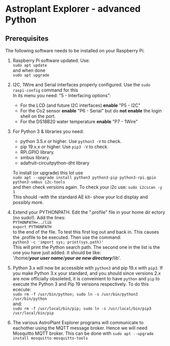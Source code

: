 Astroplant Explorer - advanced Python
=====================================
Prerequisites
-------------

The following software needs to be installed on your Raspberry Pi:

1. Raspberry Pi software updated. Use:<br/>`sudo apt update`<br/>and when done<br/>`sudo apt upgrade`
1. I2C, 1Wire and Serial interfaces properly configured. Use the `sudo raspi-config` command for this<br/>In its menu you need: "5 - Interfacing options":
   * For the LCD (and future I2C interfaces) **enable** "P5 - I2C"
   * For the Co2 sensor **enable** "P6 - Serial" but do **not enable** the login shell on the port.
   * For the DS18B20 water temperature **enable** "P7 - 1Wire"

1. For Python 3 & libraries you need:
   * python 3.5.x or higher. Use `python3 -V` to check.
   * pip 19.x.x or higher. Use `pip3 -V` to check.
   * RPi.GPIO library.
   * smbus library.
   * adafruit-circuitpython-dht library

   To install (or upgrade) this lot use <br/>`sudo apt --upgrade install python3 python3-pip python3-rpi.gpio python3-smbus i2c-tools`<br/>and then check versions again.
   To check your i2c use: `sudo i2cscan -y 1`<br/>This should -with the standard AE kit- show your lcd display and possibly more.

1. Extend your PYTHONPATH. Edit the ".profile" file in your home dir
ectory (no sudo!). Add the lines:<br/>
    `PYTHONPATH=../lib`
    <br/>
    `export PYTHONPATH`
  <br/>to the end of the file. To test this first log out and back in. This causes the .profile to be executed. Then use the command:<br/>
  `python3 -c 'import sys; print(sys.path)'`<br/>
This will print the Python search path. The second one in the list is the one you have just added. It should be like:<br/>'/home/**_your user name_**/**_your ae new directory_**/lib'.

1. Python 3.x will now be accessible with `python3` and pip 19.x with `pip3`.  If you make Python 3.x your standard, and you should since versions 2.x are now officially obsoleted, it is conveinient to have `python` and `pip` to execute the Python 3 and Pip 19 versions respectively.  To do this ececute:<br/>
`sudo rm -f /usr/bin/python; sudo ln -s /usr/bin/python3 /usr/bin/python`
<br/>and:<br/>
`sudo rm -f /usr/local/bin/pip; sudo ln -s /usr/local/bin/pip3 /usr/local/bin/pip`

1. The various AstroPlant Explorer programs will communicate to eachother using the MQTT message broker. Hence we will need Mosquitto MQTT broker. This can be done with `sudo apt --upgrade install mosquitto mosquitto-tools`

